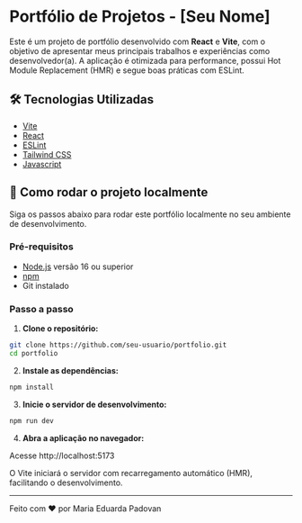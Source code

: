 # Portfólio de Projetos - [Seu Nome]

Este é um projeto de portfólio desenvolvido com **React** e **Vite**, com o objetivo de apresentar meus principais trabalhos e experiências como desenvolvedor(a). A aplicação é otimizada para performance, possui Hot Module Replacement (HMR) e segue boas práticas com ESLint.

## 🛠 Tecnologias Utilizadas

- [Vite](https://vitejs.dev/)
- [React](https://reactjs.org/)
- [ESLint](https://eslint.org/)
- [Tailwind CSS](https://tailwindcss.com/)
- [Javascript](https://developer.mozilla.org/pt-BR/docs/Web/JavaScript)

## 🚀 Como rodar o projeto localmente

Siga os passos abaixo para rodar este portfólio localmente no seu ambiente de desenvolvimento.

### Pré-requisitos

- [Node.js](https://nodejs.org/) versão 16 ou superior
- [npm](https://www.npmjs.com/)
- Git instalado

### Passo a passo

1. **Clone o repositório:**

```bash
git clone https://github.com/seu-usuario/portfolio.git
cd portfolio
```

2. **Instale as dependências:**

```bash
npm install
```

3. **Inicie o servidor de desenvolvimento:**

```bash
npm run dev
```

4. **Abra a aplicação no navegador:**

Acesse http://localhost:5173

O Vite iniciará o servidor com recarregamento automático (HMR), facilitando o desenvolvimento.

---
Feito com ❤️ por Maria Eduarda Padovan